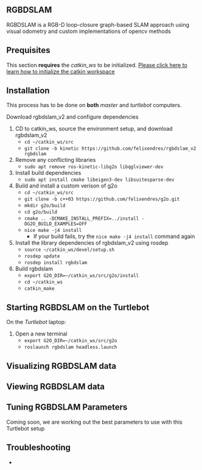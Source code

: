 ## RGBDSLAM
RGBDSLAM is a RGB-D loop-closure graph-based SLAM approach using visual odometry and custom implementations of opencv methods

## Prequisites
This section **requires** the *catkin_ws* to be initialized.
[Please click here to learn how to initialize the catkin workspace](08-Catkin_Workspace.md)

## Installation
This process has to be done on __both__ _master_ and _turtlebot_ computers.  

Download rgbdslam_v2 and configure dependencies
1. CD to catkin_ws, source the environment setup, and download rgbdslam_v2
    * `cd ~/catkin_ws/src`
    * `git clone -b kinetic https://github.com/felixendres/rgbdslam_v2 rgbdslam`
2. Remove any conflicting libraries
    * `sudo apt remove ros-kinetic-libg2o libqglviewer-dev`
3. Install build dependencies
    * `sudo apt install cmake libeigen3-dev libsuitesparse-dev`
3. Build and install a custom verison of g2o
    * `cd ~/catkin_ws/src`
    * `git clone -b c++03 https://github.com/felixendres/g2o.git`
    * `mkdir g2o/build`
    * `cd g2o/build`
    * `cmake .. -DCMAKE_INSTALL_PREFIX=../install -DG2O_BUILD_EXAMPLES=OFF`
    * `nice make -j4 install`
      * If your build fails, try the `nice make -j4 install` command again
4. Install the library dependencies of rgbdslam_v2 using rosdep
    * `source ~/catkin_ws/devel/setup.sh`
    * `rosdep update`
    * `rosdep install rgbdslam`
5. Build rgbdslam
    * `export G2O_DIR=~/catkin_ws/src/g2o/install`
    * `cd ~/catkin_ws`
    * `catkin_make`

## Starting RGBDSLAM on the Turtlebot
On the _Turtlebot_ laptop:  
1. Open a new terminal
    * `export G2O_DIR=~/catkin_ws/src/g2o`
    * `roslaunch rgbdslam headless.launch`

## Visualizing RGBDSLAM data


## Viewing RGBDSLAM data


## Tuning RGBDSLAM Parameters
Coming soon, we are working out the best parameters to use with this Turtlebot setup


## Troubleshooting
-

